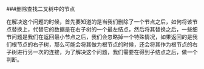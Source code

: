 ###删除查找二叉树中的节点

在解决这个问题的时候，首先要知道的是当我们删除了一个节点之后，如何将该节点替换上，代替它的数据是在右子树的一个最左结点，然后将其替换之后，一些细节问题是我们在返回最小节点之后，我们会忽略掉一个特殊情况，如果返回的是我们根节点的右子树，那么可能会将其做为根节点的时候，还会将其作为根节点的右子树进行另一次的连接，为了解决这个问题，我们需要在得到子结点之后，做一个判断。